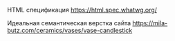 HTML спецификация
https://html.spec.whatwg.org/

Идеальная семантическая верстка сайта
  https://mila-butz.com/ceramics/vases/vase-candlestick

  


